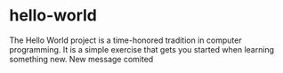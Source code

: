 # hello-world
The Hello World project is a time-honored tradition in computer programming. It is a simple exercise that gets you started when learning something new. 
New message comited
